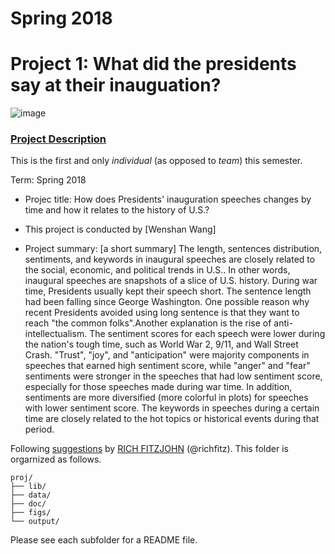 # Spring 2018
# Project 1: What did the presidents say at their inauguation?

![image](figs/title.jpg)

### [Project Description](doc/)
This is the first and only *individual* (as opposed to *team*) this semester. 

Term: Spring 2018

+ Projec title: How does Presidents' inauguration speeches changes by time and how it relates to the history of U.S.? 
+ This project is conducted by [Wenshan Wang]

+ Project summary: [a short summary] The length, sentences distribution, sentiments, and keywords in inaugural speeches are closely related to the social, economic, and political trends in U.S.. In other words, inaugural speeches are snapshots of a slice of U.S. history. During war time, Presidents usually kept their speech short. The sentence length had been falling since George Washington. One possible reason why recent Presidents avoided using long sentence is that they want to reach "the common folks".Another explanation is the rise of anti-intellectualism. The sentiment scores for each speech were lower during the nation's tough time, such as World War 2, 9/11, and Wall Street Crash. "Trust", "joy", and "anticipation" were majority components in speeches that earned high sentiment score, while "anger" and "fear" sentiments were stronger in the speeches that had low sentiment score, especially for those speeches made during war time. In addition, sentiments are more diversified (more colorful in plots) for speeches with lower sentiment score. The keywords in speeches during a certain time are closely related to the hot topics or historical events during that period. 


Following [suggestions](http://nicercode.github.io/blog/2013-04-05-projects/) by [RICH FITZJOHN](http://nicercode.github.io/about/#Team) (@richfitz). This folder is orgarnized as follows.

```
proj/
├── lib/
├── data/
├── doc/
├── figs/
└── output/
```

Please see each subfolder for a README file.
